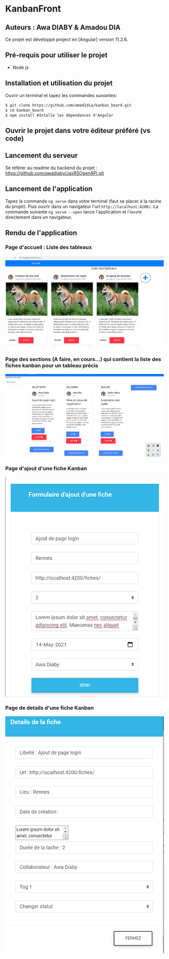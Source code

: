 # KanbanFront
## Auteurs : Awa DIABY & Amadou DIA

Ce projet est développé project en [Angular] version 11.2.6.

## Pré-requis pour utiliser le projet
* Node js
## Installation et utilisation du projet
 Ouvrir un terminal et tapez les commandes suivantes:
 ```
 $ git clone https://github.com/amad1dia/kanban_board.git
 $ cd kanban_board
 $ npm install #Intalle les dépendances d'Angular
```
## Ouvrir le projet dans votre éditeur préféré (vs code)
## Lancement du serveur
Se référer au readme du backend du projet : https://github.com/awadiaby/JaxRSOpenAPI.git
## Lancement de l'application

Tapez la commande `ng serve` dans votre terminal (faut se placer à la racine du projet). Puis ouvrir dans un navigateur l'url `http://localhost:4200/`.
La commande suivante `ng serve --open` lance l'application et l'ouvre directement dans un navigateur.

## Rendu de l'application
### Page d'accueil : Liste des tableaux
![alt text](https://github.com/amad1dia/kanban_board/blob/master/tableaux.png?raw=true)
### Page des sections (A faire, en cours...) qui contient la liste des fiches kanban pour un tableau précis
![alt text](https://github.com/amad1dia/kanban_board/blob/master/liste_fiche.png?raw=true)
### Page d'ajout d'une fiche Kanban
![alt text](https://github.com/amad1dia/kanban_board/blob/master/add_fiche.png?raw=true)
### Page de details d'une fiche Kanban
![alt text](https://github.com/amad1dia/kanban_board/blob/master/details_fiche.png?raw=true)
